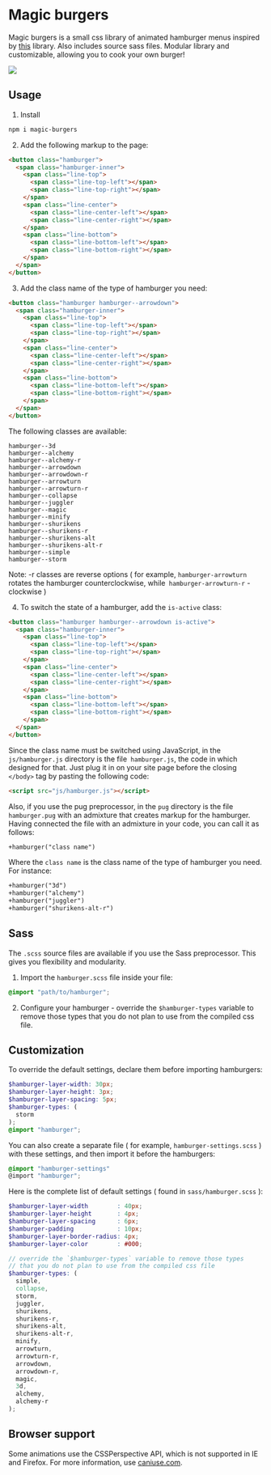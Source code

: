 # Magic burgers

Magic burgers is a small css library of animated hamburger menus inspired by [this](https://github.com/jonsuh/hamburgers) library. Also includes source sass files. Modular library and customizable, allowing you to cook your own burger!

![](https://i.imgur.com/583dcP1.gif)

## Usage

1. Install
  ```bash
  npm i magic-burgers
  ```
2. Add the following markup to the page:

  ```html
  <button class="hamburger">
    <span class="hamburger-inner">
      <span class="line-top">
        <span class="line-top-left"></span>
        <span class="line-top-right"></span>
      </span>
      <span class="line-center">
        <span class="line-center-left"></span>
        <span class="line-center-right"></span>
      </span>
      <span class="line-bottom">
        <span class="line-bottom-left"></span>
        <span class="line-bottom-right"></span>
      </span>
    </span>
  </button>
  ```
3. Add the class name of the type of hamburger you need:

  ```html
  <button class="hamburger hamburger--arrowdown">
    <span class="hamburger-inner">
      <span class="line-top">
        <span class="line-top-left"></span>
        <span class="line-top-right"></span>
      </span>
      <span class="line-center">
        <span class="line-center-left"></span>
        <span class="line-center-right"></span>
      </span>
      <span class="line-bottom">
        <span class="line-bottom-left"></span>
        <span class="line-bottom-right"></span>
      </span>
    </span>
  </button>
  ```
  The following classes are available:

  ```
  hamburger--3d
  hamburger--alchemy
  hamburger--alchemy-r
  hamburger--arrowdown
  hamburger--arrowdown-r
  hamburger--arrowturn
  hamburger--arrowturn-r
  hamburger--collapse
  hamburger--juggler
  hamburger--magic
  hamburger--minify
  hamburger--shurikens
  hamburger--shurikens-r
  hamburger--shurikens-alt
  hamburger--shurikens-alt-r
  hamburger--simple
  hamburger--storm
  ```

  Note: -r classes are reverse options ( for example, `hamburger-arrowturn` rotates the hamburger counterclockwise, while` hamburger-arrowturn-r` - clockwise )

4. To switch the state of a hamburger, add the `is-active` class:

  ```html
  <button class="hamburger hamburger--arrowdown is-active">
    <span class="hamburger-inner">
      <span class="line-top">
        <span class="line-top-left"></span>
        <span class="line-top-right"></span>
      </span>
      <span class="line-center">
        <span class="line-center-left"></span>
        <span class="line-center-right"></span>
      </span>
      <span class="line-bottom">
        <span class="line-bottom-left"></span>
        <span class="line-bottom-right"></span>
      </span>
    </span>
  </button>
  ```

  Since the class name must be switched using JavaScript, in the `js/hamburger.js` directory is the file` hamburger.js`, the code in which designed for that. Just plug it in on your site page before the closing `</body>` tag by pasting the following code:

  ```html
  <script src="js/hamburger.js"></script>
  ```

  Also, if you use the pug preprocessor, in the `pug` directory is the file` hamburger.pug` with an admixture that creates markup for the hamburger. Having connected the file with an admixture in your code, you can call it as follows:

  ```html
  +hamburger("class name")
  ```

  Where the `class name` is the class name of the type of hamburger you need. For instance:

  ```html
  +hamburger("3d")
  +hamburger("alchemy")
  +hamburger("juggler")
  +hamburger("shurikens-alt-r")
  ```

## Sass

The `.scss` source files are available if you use the Sass preprocessor. This gives you flexibility and modularity.

1. Import the `hamburger.scss` file inside your file:

  ```scss
  @import "path/to/hamburger";
  ```

2. Configure your hamburger - override the `$hamburger-types` variable to remove those types that you do not plan to use from the compiled css file.

## Customization

To override the default settings, declare them before importing hamburgers:

  ```scss
  $hamburger-layer-width: 30px;
  $hamburger-layer-height: 3px;
  $hamburger-layer-spacing: 5px;
  $hamburger-types: (
  	storm
  );
  @import "hamburger";
  ```

You can also create a separate file ( for example, `hamburger-settings.scss` ) with these settings, and then import it before the hamburgers:

  ```scss
  @import "hamburger-settings"
  @import "hamburger";
  ```

Here is the complete list of default settings ( found in `sass/hamburger.scss` ):

  ```scss
  $hamburger-layer-width        : 40px;
  $hamburger-layer-height       : 4px;
  $hamburger-layer-spacing      : 6px;
  $hamburger-padding            : 10px;
  $hamburger-layer-border-radius: 4px;
  $hamburger-layer-color        : #000;

  // override the `$hamburger-types` variable to remove those types
  // that you do not plan to use from the compiled css file
  $hamburger-types: (
    simple,
    collapse,
    storm,
    juggler,
    shurikens,
    shurikens-r,
    shurikens-alt,
    shurikens-alt-r,
    minify,
    arrowturn,
    arrowturn-r,
    arrowdown,
    arrowdown-r,
    magic,
    3d,
    alchemy,
    alchemy-r
  );
  ```

## Browser support

Some animations use the CSSPerspective API, which is not supported in IE and Firefox.
For more information, use [caniuse.com](https://caniuse.com/#search=perspective).